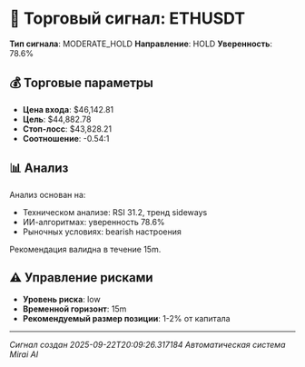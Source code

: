 
# 🎯 Торговый сигнал: ETHUSDT

**Тип сигнала**: MODERATE_HOLD
**Направление**: HOLD
**Уверенность**: 78.6%

## 💰 Торговые параметры
- **Цена входа**: $46,142.81
- **Цель**: $44,882.78
- **Стоп-лосс**: $43,828.21
- **Соотношение**: -0.54:1

## 📊 Анализ

Анализ основан на:
- Техническом анализе: RSI 31.2, тренд sideways
- ИИ-алгоритмах: уверенность 78.6%
- Рыночных условиях: bearish настроения

Рекомендация валидна в течение 15m.
        

## ⚠️ Управление рисками
- **Уровень риска**: low
- **Временной горизонт**: 15m
- **Рекомендуемый размер позиции**: 1-2% от капитала

---
*Сигнал создан 2025-09-22T20:09:26.317184*
*Автоматическая система Mirai AI*
        